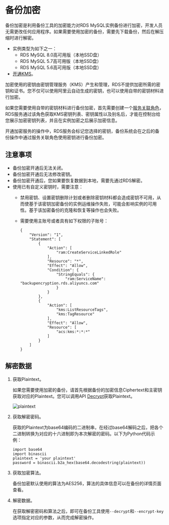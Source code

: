 # 备份加密

备份加密是利用备份工具的加密能力对RDS MySQL实例备份进行加密，开发人员无需更改任何应用程序。如果需要使用加密的备份，需要先下载备份，然后在解压缩时进行解密。

-   实例类型为如下之一：
    -   RDS MySQL 8.0高可用版（本地SSD盘）
    -   RDS MySQL 5.7高可用版（本地SSD盘）
    -   RDS MySQL 5.6高可用版（本地SSD盘）
-   [开通KMS](/cn.zh-CN/产品定价/开通方法.md)。

加密使用的密钥由密钥管理服务（KMS）产生和管理，RDS不提供加密所需的密钥和证书。您不仅可以使用阿里云自动生成的密钥，也可以使用自带的密钥材料进行加密。

如果您需要使用自带的密钥材料进行备份加密，首先需要创建一个[服务关联角色]()，RDS服务通过该角色获取KMS密钥列表、密钥属性以及别名后，才能在控制台给您展示加密密钥列表，并且在实例加密之后展示加密信息。

开通加密服务的操作中，RDS服务会标记您选择的密钥，备份系统会在之后的备份操作中通过服务关联角色使用密钥进行备份加密。

## 注意事项

-   备份加密开通后无法关闭。
-   备份加密开通后无法修改密钥。
-   备份加密开通后，您如果要恢复数据到本地，需要先通过RDS解密。
-   使用已有自定义密钥时，需要注意：
    -   禁用密钥、设置密钥删除计划或者删除密钥材料都会造成密钥不可用，从而使基于该密钥加密备份的实例运维操作失败，可能会影响实例的可用性。基于该加密备份的克隆和恢复等操作也会失败。
    -   需要使用主账号或者具有如下权限的子账号：

        ```
        {
            "Version": "1",
            "Statement": [
                {
                    "Action": [
                        "ram:CreateServiceLinkedRole"
                    ],
                    "Resource": "*",
                    "Effect": "Allow",
                    "Condition": {
                        "StringEquals": {
                            "ram:ServiceName": "backupencryption.rds.aliyuncs.com"
                        }
                    }
                },
                {
                    "Action": [
                        "kms:ListResourceTags",
                        "kms:TagResource"
                    ],
                    "Effect": "Allow",
                    "Resource": [
                        "acs:kms:*:*:*"
                    ]
                }
            ]
        }
        ```


## 解密数据

1.  获取Plaintext。

    如果您需要使用加密的备份，请首先根据备份的加密信息Ciphertext和主密钥获取对应的Plaintext。您可以调用API [Decrypt](/cn.zh-CN/API参考/密钥/Decrypt.md)获取Plaintext。

    ![plaintext](https://static-aliyun-doc.oss-cn-hangzhou.aliyuncs.com/assets/img/zh-CN/4737320061/p166878.png)

2.  获取解密密码。

    获取的Plaintext为base64编码的二进制串，在经过base64解码之后，把各个二进制转换为对应的十六进制即为本次解密的密码。以下为Python代码示例：

    ```
    import base64
    import binascii
    plaintext = 'your plaintext'
    password = binascii.b2a_hex(base64.decodestring(plaintext))
    ```

3.  获取加密算法。

    备份加密默认使用的算法为AES256，算法的具体信息可以在备份的详情页面查看。

4.  解密数据。

    在获取解密密码和算法之后，即可在备份工具使用`--decrypt`和`--encrypt-key`选项指定对应的参数，从而完成解密操作。


